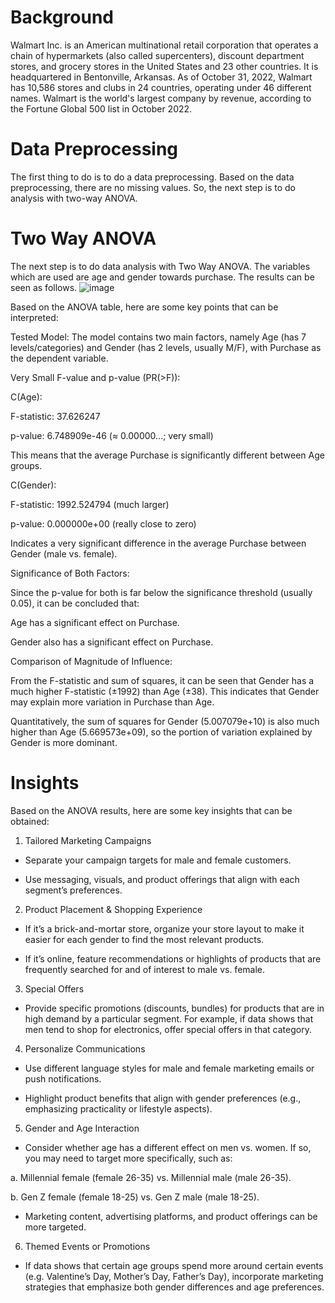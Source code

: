 # Background
Walmart Inc. is an American multinational retail corporation that operates a chain of hypermarkets (also called supercenters), discount department stores, and grocery stores in the United States and 23 other countries. It is headquartered in Bentonville, Arkansas. As of October 31, 2022, Walmart has 10,586 stores and clubs in 24 countries, operating under 46 different names. Walmart is the world's largest company by revenue, according to the Fortune Global 500 list in October 2022. 

# Data Preprocessing
The first thing to do is to do a data preprocessing. Based on the data preprocessing, there are no missing values. So, the next step is to do analysis with two-way ANOVA.

# Two Way ANOVA
The next step is to do data analysis with Two Way ANOVA. The variables which are used are age and gender towards purchase. The results can be seen as follows.
![image](https://github.com/user-attachments/assets/08847e6b-523e-46cd-ad40-ab22a6cc39d3)


Based on the ANOVA table, here are some key points that can be interpreted:

Tested Model:
The model contains two main factors, namely Age (has 7 levels/categories) and Gender (has 2 levels, usually M/F), with Purchase as the dependent variable.

Very Small F-value and p-value (PR(>F)):

C(Age):

F-statistic: 37.626247

p-value: 6.748909e-46 (≈ 0.00000...; very small)

This means that the average Purchase is significantly different between Age groups.

C(Gender):

F-statistic: 1992.524794 (much larger)

p-value: 0.000000e+00 (really close to zero)

Indicates a very significant difference in the average Purchase between Gender (male vs. female).

Significance of Both Factors:

Since the p-value for both is far below the significance threshold (usually 0.05), it can be concluded that:

Age has a significant effect on Purchase.

Gender also has a significant effect on Purchase.

Comparison of Magnitude of Influence:

From the F-statistic and sum of squares, it can be seen that Gender has a much higher F-statistic (±1992) than Age (±38). This indicates that Gender may explain more variation in Purchase than Age.

Quantitatively, the sum of squares for Gender (5.007079e+10) is also much higher than Age (5.669573e+09), so the portion of variation explained by Gender is more dominant.

# Insights
Based on the ANOVA results, here are some key insights that can be obtained:

1. Tailored Marketing Campaigns

- Separate your campaign targets for male and female customers.

- Use messaging, visuals, and product offerings that align with each segment’s preferences.

2. Product Placement & Shopping Experience

- If it’s a brick-and-mortar store, organize your store layout to make it easier for each gender to find the most relevant products.

- If it’s online, feature recommendations or highlights of products that are frequently searched for and of interest to male vs. female.

3. Special Offers

- Provide specific promotions (discounts, bundles) for products that are in high demand by a particular segment. For example, if data shows that men tend to shop for electronics, offer special offers in that category.

4. Personalize Communications

- Use different language styles for male and female marketing emails or push notifications.

- Highlight product benefits that align with gender preferences (e.g., emphasizing practicality or lifestyle aspects).

5. Gender and Age Interaction

- Consider whether age has a different effect on men vs. women. If so, you may need to target more specifically, such as:

a. Millennial female (female 26-35) vs. Millennial male (male 26-35).

b. Gen Z female (female 18-25) vs. Gen Z male (male 18-25).

- Marketing content, advertising platforms, and product offerings can be more targeted.

6. Themed Events or Promotions

- If data shows that certain age groups spend more around certain events (e.g. Valentine’s Day, Mother’s Day, Father’s Day), incorporate marketing strategies that emphasize both gender differences and age preferences.
